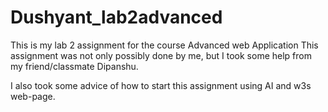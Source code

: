 # Dushyant_lab2advanced
This is my lab 2 assignment for the course Advanced web Application
This assignment was not only possibly done by me, but I took some help from my friend/classmate Dipanshu.

I also took some advice of how to start this assignment using AI and w3s web-page.
